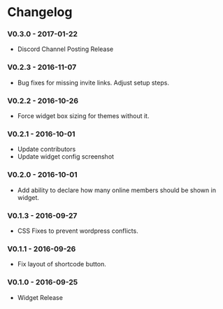 # Changelog

### V0.3.0 - 2017-01-22
* Discord Channel Posting Release

### V0.2.3 - 2016-11-07
* Bug fixes for missing invite links. Adjust setup steps.

### V0.2.2 - 2016-10-26
* Force widget box sizing for themes without it.

### V0.2.1 - 2016-10-01
* Update contributors
* Update widget config screenshot

### V0.2.0 - 2016-10-01
* Add ability to declare how many online members should be shown in widget.

### V0.1.3 - 2016-09-27
* CSS Fixes to prevent wordpress conflicts.

### V0.1.1 - 2016-09-26
* Fix layout of shortcode button.

### V0.1.0 - 2016-09-25
* Widget Release
